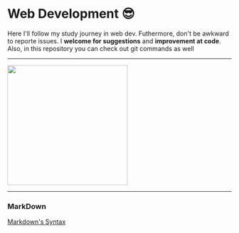 # Web Development  😎

Here I'll follow my study journey in web dev. 
Futhermore, don't be awkward to reporte issues. 
I **welcome for suggestions** and **improvement at code**.
Also, in this repository you can check out git commands as well

<hr />

<img src="https://i.pinimg.com/originals/2a/53/65/2a53651a35816f499270d8275fd5318f.gif" width="270"/>

<hr />


### MarkDown 

[Markdown's Syntax](https://www.markdownguide.org/basic-syntax/)